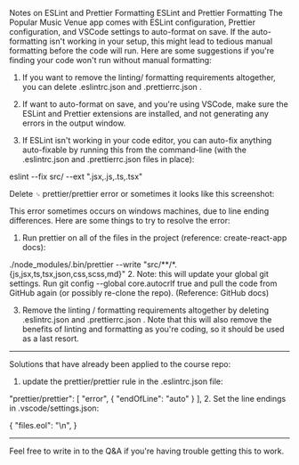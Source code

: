 Notes on ESLint and Prettier Formatting
ESLint and Prettier Formatting
The Popular Music Venue app comes with ESLint configuration, Prettier configuration, and VSCode settings to auto-format on save. If the auto-formatting isn't working in your setup, this might lead to tedious manual formatting before the code will run. Here are some suggestions if you're finding your code won't run without manual formatting:

1. If you want to remove the linting/ formatting requirements altogether, you can delete .eslintrc.json and .prettierrc.json .

2. If want to auto-format on save, and you're using VSCode, make sure the ESLint and Prettier extensions are installed, and not generating any errors in the output window.

3. If ESLint isn't working in your code editor, you can auto-fix anything auto-fixable by running this from the command-line (with the .eslintrc.json and .prettierrc.json files in place):

eslint --fix src/ --ext ".jsx,.js,.ts,.tsx"


Delete `␍`  prettier/prettier error
or sometimes it looks like this screenshot: 


This error sometimes occurs on windows machines, due to line ending differences. Here are some things to try to resolve the error:

1. Run prettier on all of the files in the project (reference: create-react-app docs): 

./node_modules/.bin/prettier --write "src/**/*.{js,jsx,ts,tsx,json,css,scss,md}"
2. Note: this will update your global git settings. Run git config --global core.autocrlf true and pull the code from GitHub again (or possibly re-clone the repo). (Reference: GitHub docs)

3. Remove the linting / formatting requirements altogether by deleting .eslintrc.json and .prettierrc.json . Note that this will also remove the benefits of linting and formatting as you're coding, so it should be used as a last resort.

----

Solutions that have already been applied to the course repo: 

1. update the prettier/prettier rule in the .eslintrc.json file:

"prettier/prettier": [
  "error",
  {
    "endOfLine": "auto"
  }
],
2. Set the line endings in .vscode/settings.json: 

{
    "files.eol": "\n",
}


----

Feel free to write in to the Q&A if you're having trouble getting this to work.